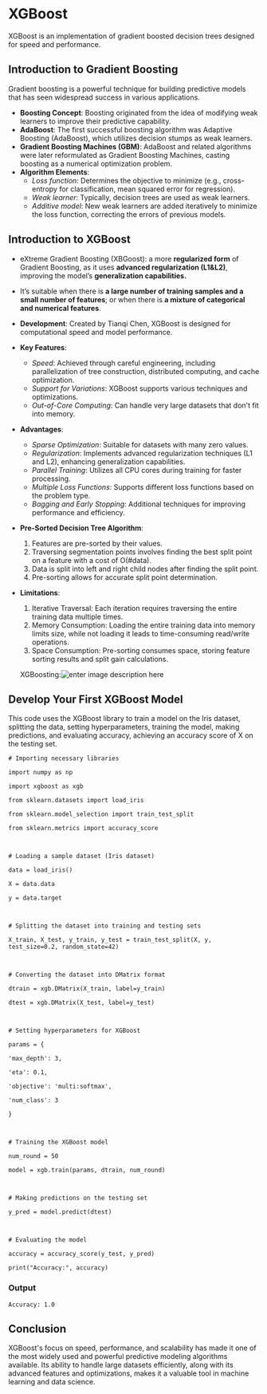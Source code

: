 # XGBoost
XGBoost is an implementation of gradient boosted decision trees designed for speed and performance.
##  Introduction to Gradient Boosting
Gradient boosting is a powerful technique for building predictive models that has seen widespread success in various applications.

-   **Boosting Concept**: Boosting originated from the idea of modifying weak learners to improve their predictive capability.
-   **AdaBoost**: The first successful boosting algorithm was Adaptive Boosting (AdaBoost), which utilizes decision stumps as weak learners.
-   **Gradient Boosting Machines (GBM)**: AdaBoost and related algorithms were later reformulated as Gradient Boosting Machines, casting boosting as a numerical optimization problem.
-   **Algorithm Elements**:
    -   _Loss function_: Determines the objective to minimize (e.g., cross-entropy for classification, mean squared error for regression).
    -   _Weak learner_: Typically, decision trees are used as weak learners.
    -   _Additive model_: New weak learners are added iteratively to minimize the loss function, correcting the errors of previous models.
## Introduction to XGBoost
-   eXtreme Gradient Boosting (XBGoost): a more **regularized form**  of Gradient Boosting, as it uses  **advanced regularization (L1&L2)**, improving the model’s  **generalization capabilities.**
-   It’s suitable when there is  **a large number of training samples and a small number of features**; or when there is  **a mixture of categorical and numerical features**.


-   **Development**: Created by Tianqi Chen, XGBoost is designed for computational speed and model performance.
-   **Key Features**:
    -   _Speed_: Achieved through careful engineering, including parallelization of tree construction, distributed computing, and cache optimization.
    -   _Support for Variations_: XGBoost supports various techniques and optimizations.
    -   _Out-of-Core Computing_: Can handle very large datasets that don't fit into memory.
-   **Advantages**:
    -   _Sparse Optimization_: Suitable for datasets with many zero values.
    -   _Regularization_: Implements advanced regularization techniques (L1 and L2), enhancing generalization capabilities.
    -   _Parallel Training_: Utilizes all CPU cores during training for faster processing.
    -   _Multiple Loss Functions_: Supports different loss functions based on the problem type.
    -   _Bagging and Early Stopping_: Additional techniques for improving performance and efficiency.
-   **Pre-Sorted Decision Tree Algorithm**:
    1.  Features are pre-sorted by their values.
    2.  Traversing segmentation points involves finding the best split point on a feature with a cost of O(#data).
    3.  Data is split into left and right child nodes after finding the split point.
    4.  Pre-sorting allows for accurate split point determination.
 - **Limitations**:

   1. Iterative Traversal: Each iteration requires traversing the entire training data multiple times.
   2. Memory Consumption: Loading the entire training data into memory limits size, while not loading it leads to time-consuming read/write operations.
   3. Space Consumption: Pre-sorting consumes space, storing feature sorting results and split gain calculations.
   
   XGBoosting:![enter image description here](https://miro.medium.com/v2/resize:fit:1100/format:webp/1*8Y_e29rVdBZ4pC3DFDEZDQ.png)
## Develop Your First XGBoost Model
This code uses the XGBoost library to train a model on the Iris dataset, splitting the data, setting hyperparameters, training the model, making predictions, and evaluating accuracy, achieving an accuracy score of X on the testing set.

    # Importing necessary libraries

	import numpy as np

	import xgboost as xgb

	from sklearn.datasets import load_iris

	from sklearn.model_selection import train_test_split

	from sklearn.metrics import accuracy_score

	  

	# Loading a sample dataset (Iris dataset)

	data = load_iris()

	X = data.data

	y = data.target

	  

	# Splitting the dataset into training and testing sets

	X_train, X_test, y_train, y_test = train_test_split(X, y, test_size=0.2, random_state=42)

	  

	# Converting the dataset into DMatrix format

	dtrain = xgb.DMatrix(X_train, label=y_train)

	dtest = xgb.DMatrix(X_test, label=y_test)

	  

	# Setting hyperparameters for XGBoost

	params = {

	'max_depth': 3,

	'eta': 0.1,

	'objective': 'multi:softmax',

	'num_class': 3

	}

	  

	# Training the XGBoost model

	num_round = 50

	model = xgb.train(params, dtrain, num_round)

	  

	# Making predictions on the testing set

	y_pred = model.predict(dtest)

	  

	# Evaluating the model

	accuracy = accuracy_score(y_test, y_pred)

	print("Accuracy:", accuracy)

### Output

    Accuracy: 1.0
   
   ## **Conclusion**

XGBoost's focus on speed, performance, and scalability has made it one of the most widely used and powerful predictive modeling algorithms available. Its ability to handle large datasets efficiently, along with its advanced features and optimizations, makes it a valuable tool in machine learning and data science.
